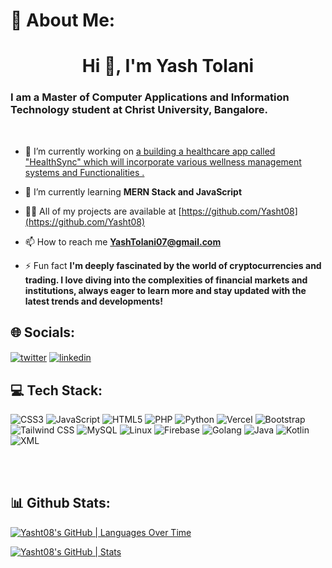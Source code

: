 <h1 class="heading-element" dir="auto">💫 About Me:</h1>

<h1 align="center">Hi 👋, I'm Yash Tolani</h1>
<h3 align="left">I am a Master of Computer Applications and Information Technology student at Christ University, Bangalore. </h3>




<br>

- 🔭 I’m currently working on [a building a healthcare app called "HealthSync" which will incorporate various wellness management systems and Functionalities .](https://github.com/Yasht08/HealthSync.git)

- 🌱 I’m currently learning **MERN Stack and JavaScript**

- 👨‍💻 All of my projects are available at [https://github.com/Yasht08](https://github.com/Yasht08)

- 📫 How to reach me **YashTolani07@gmail.com**

- ⚡ Fun fact **I'm deeply fascinated by the world of cryptocurrencies and trading. I love diving into the complexities of financial markets and institutions, always eager to learn more and stay updated with the latest trends and developments!**

<p align="left">
</p>


<h2 align="left">🌐 Socials:</h2>
<p align="left">
  <a href="https://twitter.com/YashTolani86871" target="blank"><img align="center" src="https://img.shields.io/badge/-Twitter-1DA1F2?style=flat-square&logo=twitter&logoColor=white" alt="twitter" /></a>
  <a href="https://www.linkedin.com/in/yash-tolani08/" target="blank"><img align="center" src="https://img.shields.io/badge/-LinkedIn-0077B5?style=flat-square&logo=linkedin&logoColor=white" alt="linkedin" /></a>
</p>

<h2 align="left">💻 Tech Stack:</h2>
<p align="left"> 
  
  <img class="badge" src="https://img.shields.io/badge/-CSS3-1572B6?style=flat-square&logo=css3" alt="CSS3" />
<img class="badge" src="https://img.shields.io/badge/-JavaScript-F7DF1E?style=flat-square&logo=javascript&logoColor=black" alt="JavaScript" />
<img class="badge" src="https://img.shields.io/badge/-HTML5-E34F26?style=flat-square&logo=html5&logoColor=white" alt="HTML5" />
<img class="badge" src="https://img.shields.io/badge/-PHP-777BB4?style=flat-square&logo=php&logoColor=white" alt="PHP" />
<img class="badge" src="https://img.shields.io/badge/-Python-3776AB?style=flat-square&logo=python&logoColor=white" alt="Python" />
<img class="badge" src="https://img.shields.io/badge/-Vercel-000000?style=flat-square&logo=vercel&logoColor=white" alt="Vercel" />
<img class="badge" src="https://img.shields.io/badge/-Bootstrap-563D7C?style=flat-square&logo=bootstrap" alt="Bootstrap" />
<img class="badge" src="https://img.shields.io/badge/-Tailwind%20CSS-38B2AC?style=flat-square&logo=tailwind-css&logoColor=white" alt="Tailwind CSS" />
<img class="badge" src="https://img.shields.io/badge/-MySQL-4479A1?style=flat-square&logo=mysql&logoColor=white" alt="MySQL" />
<img class="badge" src="https://img.shields.io/badge/-Linux-FCC624?style=flat-square&logo=linux&logoColor=black" alt="Linux" />
<img class="badge" src="https://img.shields.io/badge/-Firebase-FFCA28?style=flat-square&logo=firebase&logoColor=black" alt="Firebase" />
<img class="badge" src="https://img.shields.io/badge/-Golang-00ADD8?style=flat-square&logo=go&logoColor=white" alt="Golang" />
<img class="badge" src="https://img.shields.io/badge/-Java-007396?style=flat-square&logo=java&logoColor=white" alt="Java" />
<img class="badge" src="https://img.shields.io/badge/-Kotlin-0095D5?style=flat-square&logo=kotlin&logoColor=white" alt="Kotlin" />
<img class="badge" src="https://img.shields.io/badge/-XML-FF6600?style=flat-square&logo=xml&logoColor=white" alt="XML" /></p>


<br>
<br>



<h2 align="left">📊 Github Stats:</h2>

[![Yasht08's GitHub | Languages Over Time](https://stats.quine.sh/Yasht08/languages-over-time?theme=dark)](https://quine.sh?utm_source=widgets&utm_campaign=Yasht08)

[![Yasht08's GitHub | Stats](https://stats.quine.sh/Yasht08/github?theme=dark)](https://quine.sh?utm_source=widgets&utm_campaign=Yasht08)


